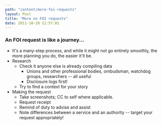 ```yaml
---
path: "content/more-foi-requests"
layout: Post
title: "More on FOI requests"
date: 2011-10-20 11:57:01
---
```


### An FOI request is like a journey...
+ It's a many-step process, and while it might not go entirely smoothly, the more planning you do, the easier it'll be.
+ Research
    + Check it anyone else is already compiling data
        + Unions and other professional bodies, ombudsman, watchdog groups, researchers -- all useful
        + Disclosure logs first!
    + Try to find a context for your story
+ Making the request
    + Take screenshots; CC to self where applicable.
    + Request receipt
    + Remind of duty to advise and assist
    + Note differences between a service and an authority -- target your request appropriately!

